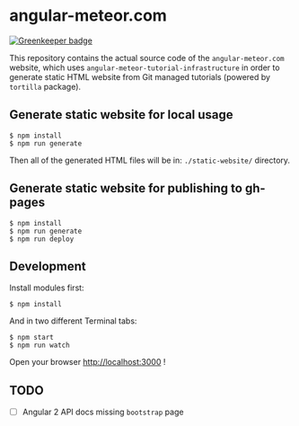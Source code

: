 # angular-meteor.com

[![Greenkeeper badge](https://badges.greenkeeper.io/Urigo/angular-meteor-docs.svg)](https://greenkeeper.io/)

This repository contains the actual source code of the `angular-meteor.com` website, which uses `angular-meteor-tutorial-infrastructure` in order to generate static HTML website from Git managed tutorials (powered by `tortilla` package).

## Generate static website for local usage

    $ npm install
    $ npm run generate

Then all of the generated HTML files will be in: `./static-website/` directory.

## Generate static website for publishing to gh-pages

    $ npm install
    $ npm run generate
    $ npm run deploy

## Development

Install modules first:

    $ npm install

And in two different Terminal tabs:

    $ npm start
    $ npm run watch

Open your browser [http://localhost:3000](http://localhost:3000) !

## TODO

- [ ] Angular 2 API docs missing `bootstrap` page

